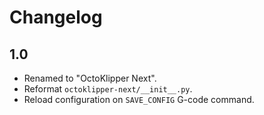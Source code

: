 # Changelog

## 1.0

* Renamed to "OctoKlipper Next".
* Reformat `octoklipper-next/__init__.py`.
* Reload configuration on `SAVE_CONFIG` G-code command.
